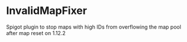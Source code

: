 # InvalidMapFixer
Spigot plugin to stop maps with high IDs from overflowing the map pool after map reset on 1.12.2
